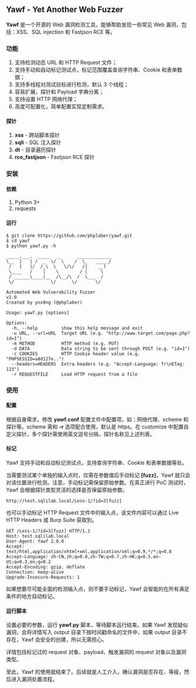 ## Yawf - Yet Another Web Fuzzer

**Yawf** 是一个开源的 Web 漏洞检测工具，能够帮助发现一些常见 Web 漏洞，包括：XSS、SQL injection 和 Fastjson RCE 等。

### 功能

1.  支持检测动态 URL 和 HTTP Request 文件；
2.  支持手动和自动标记测试点，标记范围覆盖查询字符串、Cookie 和表单数据；
3.  支持多线程对测试目标进行检测，默认 3 个线程；
4.  容易扩展，探针和 Payload 字典分离；
5.  支持设置 HTTP 网络代理；
6.  高度可配置化，简单配置实现定制需求。

#### 探针

1.  **xss** - 跨站脚本探针
2.  **sqli** - SQL 注入探针
3.  **dt** - 目录遍历探针
4.  **rce_fastjson** - Fastjson RCE 探针

### 安装

#### 依赖

1.  Python 3+
2.  requests

#### 运行

```console
$ git clone https://github.com/phplaber/yawf.git
$ cd yawf
$ python yawf.py -h

_____.___.  _____  __      _____________
\__  |   | /  _  \/  \    /  \_   _____/
 /   |   |/  /_\  \   \/\/   /|    __)  
 \____   /    |    \        / |     \   
 / ______\____|__  /\__/\  /  \___  /   
 \/              \/      \/       \/    

Automated Web Vulnerability Fuzzer      
v2.0                               
Created by yns0ng (@phplaber)           

Usage: yawf.py [options]

Options:
  -h, --help         show this help message and exit
  -u URL, --url=URL  Target URL (e.g. "http://www.target.com/page.php?id=1")
  -m METHOD          HTTP method (e.g. PUT)
  -d DATA            Data string to be sent through POST (e.g. "id=1")
  -c COOKIES         HTTP Cookie header value (e.g. "PHPSESSID=a8d127e..")
  --headers=HEADERS  Extra headers (e.g. "Accept-Language: fr\nETag: 123")
  -r REQUESTFILE     Load HTTP request from a file
```

### 使用

#### 配置

根据自身需求，修改 **yawf.conf** 配置文件中配置项，如：网络代理、scheme 和探针等。scheme 需和 **-r** 选项配合使用，默认是 https。在 customize 中配置自定义探针，多个探针需使用英文逗号分隔，探针名称见上述列表。

#### 标记

Yawf 支持手动和自动标记测试点，支持查询字符串、Cookie 和表单数据等处。

当需要测试某个单独的输入点时，仅需在参数值后手动标记 **[fuzz]**，Yawf 就只会对该位置进行检测。注意，手动标记需保留原始参数。在真正进行 PoC 测试时，Yawf 会根据探针类型灵活的选择是否保留原始参数。

```
http://test.sqlilab.local/Less-1/?id=3[fuzz]
```

也可以手动标记 HTTP Request 文件中的输入点，该文件内容可以通过 Live HTTP Headers 或 Burp Suite 获取到。

```
GET /Less-1/?id=3[fuzz] HTTP/1.1
Host: test.sqlilab.local
User-Agent: Yawf 2.0.0
Accept: text/html,application/xhtml+xml,application/xml;q=0.9,*/*;q=0.8
Accept-Language: zh-CN,zh;q=0.8,zh-TW;q=0.7,zh-HK;q=0.5,en-US;q=0.3,en;q=0.2
Accept-Encoding: gzip, deflate
Connection: keep-alive
Upgrade-Insecure-Requests: 1
```
如果想要尽可能全面的检测输入点，则不要手动标记，Yawf 会智能的在所有满足条件的地方自动标记。

#### 运行脚本

设置必要的参数，运行 **yawf.py** 脚本，等待脚本运行结束。如果 Yawf 发现疑似漏洞，会将详情写入 output 目录下按时间戳命名的文件中，如果 output 目录不存在，Yawf 会安全的创建，所以无需担心。

详情包括标记过的 request 对象、payload、触发漏洞的 request 对象以及漏洞类型。

至此，Yawf 的使用就结束了。后续就是人工介入，确认漏洞是否存在、等级，然后进入漏洞处置流程。

